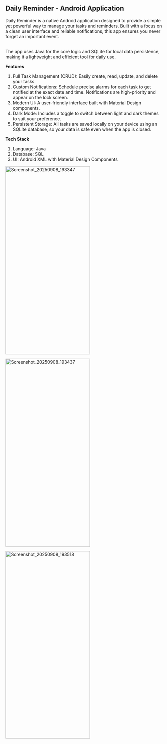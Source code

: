 ## Daily Reminder - Android Application
Daily Reminder is a native Android application designed to provide a simple yet powerful way to manage your tasks and reminders. Built with a focus on a clean user interface and reliable notifications, this app ensures you never forget an important event.<br/><br/>

The app uses Java for the core logic and SQLite for local data persistence, making it a lightweight and efficient tool for daily use.

**Features**<br/>
1. Full Task Management (CRUD): Easily create, read, update, and delete your tasks.
2. Custom Notifications: Schedule precise alarms for each task to get notified at the exact date and time. Notifications are high-priority and appear on the lock screen.
3. Modern UI: A user-friendly interface built with Material Design components.
4. Dark Mode: Includes a toggle to switch between light and dark themes to suit your preference.
5. Persistent Storage: All tasks are saved locally on your device using an SQLite database, so your data is safe even when the app is closed.

**Tech Stack**
1. Language: Java
2. Database: SQL
3. UI: Android XML with Material Design Components<br/>


<img width="270" height="600" alt="Screenshot_20250908_193347" src="https://github.com/user-attachments/assets/4326ec3f-3ee5-4fb0-8aa5-87dd66bb1c75" /> <br/>

<img width="270" height="600" alt="Screenshot_20250908_193437" src="https://github.com/user-attachments/assets/51e5d44c-b281-4292-9dcd-6d453b30c921" /> <br/>

<img width="270" height="600" alt="Screenshot_20250908_193518" src="https://github.com/user-attachments/assets/4418817f-8313-4911-922a-9d45e4fb6111" />
